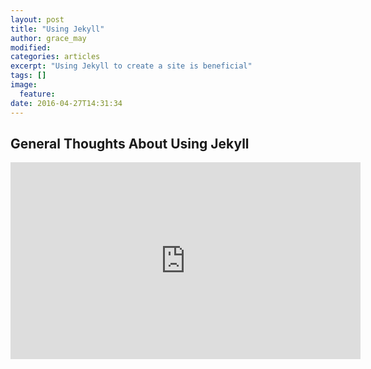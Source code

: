 ```yaml
---
layout: post
title: "Using Jekyll"
author: grace_may
modified:
categories: articles
excerpt: "Using Jekyll to create a site is beneficial"
tags: []
image:
  feature:
date: 2016-04-27T14:31:34
---
```


## General Thoughts About Using Jekyll
<iframe width="560" height="315" src="https://www.youtube.com/watch?v=s3BXNNcatRY" frameborder="0"> </iframe>